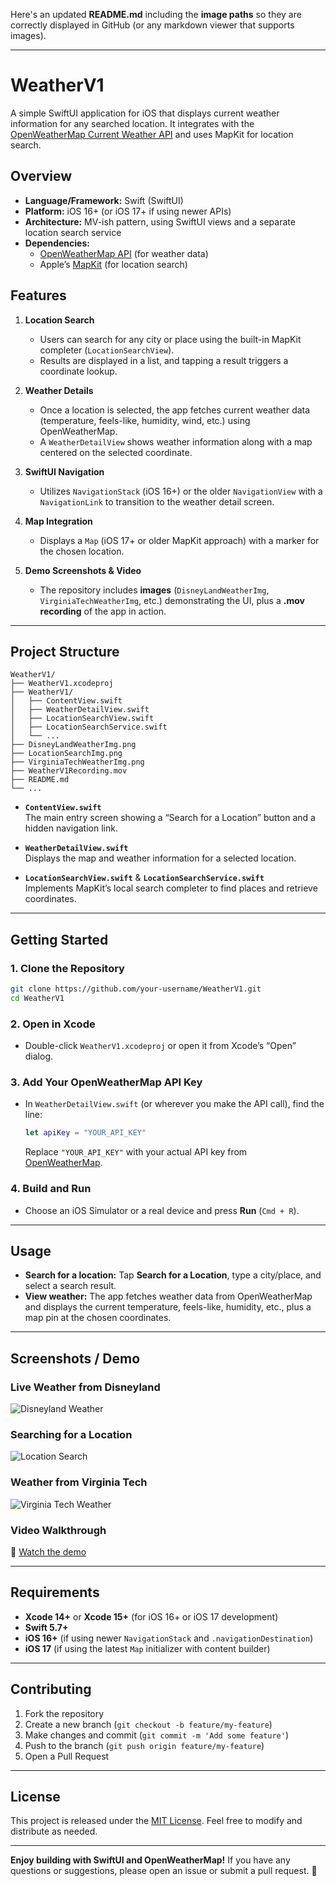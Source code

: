 Here's an updated **README.md** including the **image paths** so they are correctly displayed in GitHub (or any markdown viewer that supports images).

---

# WeatherV1

A simple SwiftUI application for iOS that displays current weather information for any searched location. It integrates with the [OpenWeatherMap Current Weather API](https://openweathermap.org/current) and uses MapKit for location search.

## Overview

- **Language/Framework:** Swift (SwiftUI)
- **Platform:** iOS 16+ (or iOS 17+ if using newer APIs)
- **Architecture:** MV-ish pattern, using SwiftUI views and a separate location search service
- **Dependencies:** 
  - [OpenWeatherMap API](https://openweathermap.org/) (for weather data)
  - Apple’s [MapKit](https://developer.apple.com/documentation/mapkit) (for location search)

## Features

1. **Location Search**  
   - Users can search for any city or place using the built-in MapKit completer (`LocationSearchView`).
   - Results are displayed in a list, and tapping a result triggers a coordinate lookup.

2. **Weather Details**  
   - Once a location is selected, the app fetches current weather data (temperature, feels-like, humidity, wind, etc.) using OpenWeatherMap.
   - A `WeatherDetailView` shows weather information along with a map centered on the selected coordinate.

3. **SwiftUI Navigation**  
   - Utilizes `NavigationStack` (iOS 16+) or the older `NavigationView` with a `NavigationLink` to transition to the weather detail screen.

4. **Map Integration**  
   - Displays a `Map` (iOS 17+ or older MapKit approach) with a marker for the chosen location.

5. **Demo Screenshots & Video**  
   - The repository includes **images** (`DisneyLandWeatherImg`, `VirginiaTechWeatherImg`, etc.) demonstrating the UI, plus a **.mov recording** of the app in action.

---

## **Project Structure**
```
WeatherV1/
├── WeatherV1.xcodeproj
├── WeatherV1/
│   ├── ContentView.swift
│   ├── WeatherDetailView.swift
│   ├── LocationSearchView.swift
│   ├── LocationSearchService.swift
│   └── ...
├── DisneyLandWeatherImg.png
├── LocationSearchImg.png
├── VirginiaTechWeatherImg.png
├── WeatherV1Recording.mov
├── README.md
└── ...
```

- **`ContentView.swift`**  
  The main entry screen showing a “Search for a Location” button and a hidden navigation link.

- **`WeatherDetailView.swift`**  
  Displays the map and weather information for a selected location.

- **`LocationSearchView.swift`** & **`LocationSearchService.swift`**  
  Implements MapKit’s local search completer to find places and retrieve coordinates.

---

## **Getting Started**

### **1. Clone the Repository**
```bash
git clone https://github.com/your-username/WeatherV1.git
cd WeatherV1
```

### **2. Open in Xcode**
- Double-click `WeatherV1.xcodeproj` or open it from Xcode’s “Open” dialog.

### **3. Add Your OpenWeatherMap API Key**
- In `WeatherDetailView.swift` (or wherever you make the API call), find the line:
  ```swift
  let apiKey = "YOUR_API_KEY"
  ```
  Replace `"YOUR_API_KEY"` with your actual API key from [OpenWeatherMap](https://openweathermap.org/).

### **4. Build and Run**
- Choose an iOS Simulator or a real device and press **Run** (`Cmd + R`).

---

## **Usage**
- **Search for a location:** Tap **Search for a Location**, type a city/place, and select a search result.
- **View weather:** The app fetches weather data from OpenWeatherMap and displays the current temperature, feels-like, humidity, etc., plus a map pin at the chosen coordinates.

---

## **Screenshots / Demo**
### **Live Weather from Disneyland**
![Disneyland Weather](DisneyLandWeatherImg.png)

### **Searching for a Location**
![Location Search](LocationSearchImg.png)

### **Weather from Virginia Tech**
![Virginia Tech Weather](VirginiaTechWeatherImg.png)

### **Video Walkthrough**
🎥 [Watch the demo](https://youtube.com/shorts/vdmZ3Rh400U?si=IdCfOeTncndbmC9Y)

---

## **Requirements**
- **Xcode 14+** or **Xcode 15+** (for iOS 16+ or iOS 17 development)
- **Swift 5.7+**
- **iOS 16+** (if using newer `NavigationStack` and `.navigationDestination`)
- **iOS 17** (if using the latest `Map` initializer with content builder)

---

## **Contributing**
1. Fork the repository  
2. Create a new branch (`git checkout -b feature/my-feature`)  
3. Make changes and commit (`git commit -m 'Add some feature'`)  
4. Push to the branch (`git push origin feature/my-feature`)  
5. Open a Pull Request  

---

## **License**
This project is released under the [MIT License](LICENSE). Feel free to modify and distribute as needed.

---

**Enjoy building with SwiftUI and OpenWeatherMap!** If you have any questions or suggestions, please open an issue or submit a pull request. 🚀
